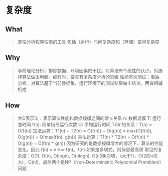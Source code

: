 # 复杂度

## What
>
> 定性分析程序性能的工具
> 包括（运行）时间复杂度和（存储）空间复杂度

## Why
>
> 事前理论分析，排除数据、环境因素的干扰。对算法有个感性的认识，对选择算法做出判断。编程时，要具有复杂度分析的思维
> 性能基准测试：事后分析。对算法基于当前数据集、运行环境下的测试结果做出结论。两者相辅相成

## How
>
> 大O表示法：表示算法性能和数据规模之间的增长关系
> n: 数据规模
> T: 运行总时间
> f(n): 简单指令运行次数
> O: 平均运行时间
> T和n的关系：T(n) = O(f(n))
> 加法运算：T1(n) + T2(n) = O(f(n)) + O(g(n)) = max(O(f(n)), O(g(n))) = O(max(f(n), g(n)))
> 乘法运算：T1(n) * T2(n) = O(f(n)) * O(g(n)) = O(f(n) * g(n))
> 因为研究的是数据规模增大的情况下，算法的性能变化，因此 f(n) = n->∞ f(n)。f(n) 如果是多项式，则保留最高项
> 常见的复杂度：O(1), O(n), O(logn), O(nlogn), O(n的k次项，k大于1)，O(2的n次方)，O(n!)。最后两个是NP（Non-Deterministic Polynomial Promblem）问题